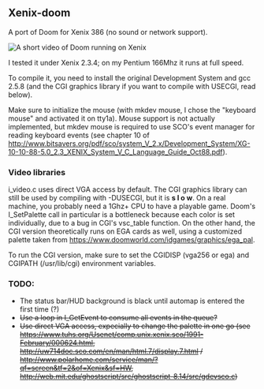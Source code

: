 ## Xenix-doom
A port of Doom for Xenix 386 (no sound or network support).

![A short video of Doom running on Xenix](Doom_on_Xenix.gif)

I tested it under Xenix 2.3.4; on my Pentium 166Mhz it runs at full speed.

To compile it, you need to install the original Development System and gcc 2.5.8 (and the CGI graphics library if you want to compile with USECGI, read below).

Make sure to initialize the mouse (with mkdev mouse, I chose the "keyboard mouse" and activated it on tty1a). Mouse support is not actually implemented, but mkdev mouse is required to use SCO's event manager for reading keyboard events (see chapter 10 of http://www.bitsavers.org/pdf/sco/system_V_2.x/Development_System/XG-10-10-88-5.0_2.3_XENIX_System_V_C_Language_Guide_Oct88.pdf).

### Video libraries
i_video.c uses direct VGA access by default. 
The CGI graphics library can still be used by compiling with -DUSECGI, but it is **s l o w**. On a real machine, you probably need a 1Ghz+ CPU to have a playable game. Doom's I_SetPalette call in particular is a bottleneck because each color is set individually, due to a bug in CGI's vsc_table function. On the other hand, the CGI version theoretically runs on EGA cards as well, using a customized palette taken from https://www.doomworld.com/idgames/graphics/ega_pal.

To run the CGI version, make sure to set the CGIDISP (vga256 or ega) and CGIPATH (/usr/lib/cgi) environment variables.


### TODO: 
- The status bar/HUD background is black until automap is entered the first time (?)
- ~~Use a loop in I_GetEvent to consume all events in the queue?~~
- ~~Use direct VGA access, expecially to change the palette in one go (see https://www.tuhs.org/Usenet/comp.unix.xenix.sco/1991-February/000624.html, http://uw714doc.sco.com/en/man/html.7/display.7.html / http://www.polarhome.com/service/man/?qf=screen&tf=2&of=Xenix&sf=HW, http://web.mit.edu/ghostscript/src/ghostscript-8.14/src/gdevsco.c)~~
